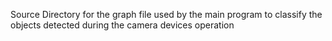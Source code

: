 Source Directory for the graph file used by the main program to classify the objects detected during the camera devices operation

